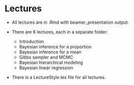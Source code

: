 # Lectures

- All lectures are in .Rmd with beamer_presentation output.

- There are 6 lectures, each in a separate folder:
    - Introduction
    - Bayesian inference for a proportion
    - Bayesian inference for a mean
    - Gibbs sampler and MCMC
    - Bayesian hierarchical modeling
    - Bayesian linear regression

- There is a LectureStyle.tex file for all lectures.
